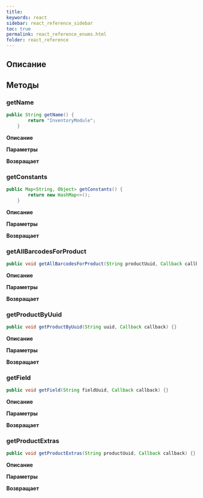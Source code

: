 ```yaml
---
title:
keywords: react
sidebar: react_reference_sidebar
toc: true
permalink: react_reference_enums.html
folder: react_reference
---
```


## Описание

## Методы

### getName

```java
public String getName() {
        return "InventoryModule";
    }
```

**Описание**

**Параметры**

**Возвращает**

### getConstants

```java
public Map<String, Object> getConstants() {
        return new HashMap<>();
    }
```

**Описание**

**Параметры**

**Возвращает**

### getAllBarcodesForProduct

```java
public void getAllBarcodesForProduct(String productUuid, Callback callback) {}
```

**Описание**

**Параметры**

**Возвращает**

### getProductByUuid

```java
public void getProductByUuid(String uuid, Callback callback) {}
```

**Описание**

**Параметры**

**Возвращает**

### getField

```java
public void getField(String fieldUuid, Callback callback) {}
```

**Описание**

**Параметры**

**Возвращает**

### getProductExtras

```java
public void getProductExtras(String productUuid, Callback callback) {}
```

**Описание**

**Параметры**

**Возвращает**
